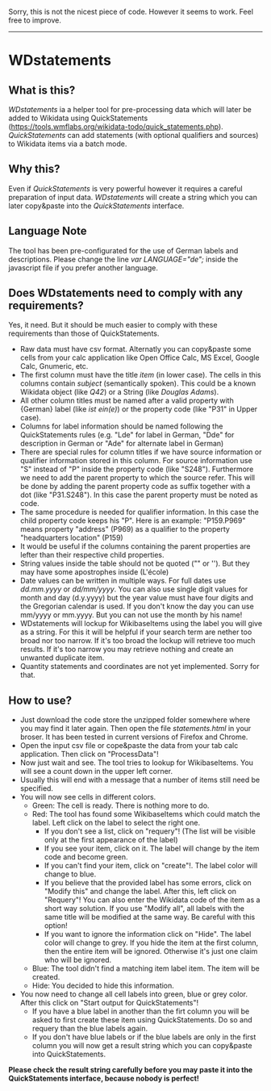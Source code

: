 
Sorry, this is not the nicest piece of code. However it seems to work. Feel free to improve.

---

# WDstatements
## What is this? 
*WDstatements* ia a helper tool for pre-processing data which will later be added to Wikidata using QuickStatements (https://tools.wmflabs.org/wikidata-todo/quick_statements.php).
*QuickStatements* can add statements (with optional qualifiers and sources) to Wikidata items via a batch mode.

## Why this?
Even if *QuickStatements* is very powerful however it requires a careful preparation of input data. *WDstatements* will create a string which you can later copy&paste into the *QuickStatements* interface.

## Language Note	
The tool has been pre-configurated for the use of German labels and descriptions. Please change the line *var LANGUAGE="de";* inside the javascript file if you prefer another language.

## Does WDstatements need to comply with any requirements?
Yes, it need. But it should be much easier to comply with these requirements than those of QuickStatements.
- Raw data must have csv format. Alternatly you can copy&paste some cells from your calc application like Open Office Calc, MS Excel, Google Calc, Gnumeric, etc.
- The first column must have the title *item* (in lower case). The cells in this columns contain *subject* (semantically spoken). This could be a known Wikidata object (like *Q42*) or a String (like *Douglas Adams*).
- All other column titles must be named after a valid property with {German} label (like *ist ein(e)*) or the property code (like "P31" in Upper case).
- Columns for label information should be named following the QuickStatements rules (e.g. "Lde" for label in German, "Dde" for description in German or "Ade" for alternate label in German)
- There are special rules for column titles if we have source information or qualifier information stored in this column. For source information use "S" instead of "P" inside the property code (like "S248"). Furthermore we need to add the parent property to which the source refer. This will be done by adding the parent property code as suffix together with a dot (like "P31.S248"). In this case the parent property must be noted as code.
- The same procedure is needed for qualifier information. In this case the child property code keeps his "P". Here is an example: "P159.P969" means property "address" (P969) as a qualifier to the property "headquarters location" (P159)
- It would be useful if the columns containing the parent properties are lefter than their respective child properties. 
- String values inside the table should not be quoted ("" or ''). But they may have some apostrophes inside (L'école)
- Date values can be written in multiple ways. For full dates use *dd.mm.yyyy* or *dd/mm/yyyy*. You can also use single digit values for month and day (d.y.yyyy) but the year value must have four digits and the Gregorian calendar is used. If you don't know the day you can use mm/yyyy or mm.yyyy. But you can not use the month by his name!
- WDstatements will lockup for WikibaseItems using the label you will give as a string. For this it will be helpful if your search term are nether too broad nor too narrow. If it's too broad the lockup will retrieve too much results. If it's too narrow you may retrieve nothing and create an unwanted duplicate item.
- Quantity statements and coordinates are not yet implemented. Sorry for that.

## How to use?
- Just download the code store the unzipped folder somewhere where you may find it later again. Then open the file *statements.html* in your broser. It has been tested in current versions of Firefox and Chrome.
- Open the input csv file or cope&paste the data from your tab calc application. Then click on "ProcessData"!
- Now just wait and see. The tool tries to lookup for WikibaseItems. You will see a count down in the upper left corner.
- Usually this will end with a message that a number of items still need be specified.
- You will now see cells in different colors. 
	- Green: The cell is ready. There is nothing more to do.
	- Red: The tool has found some WikibaseItems which could match the label. Left click on the label to select the right one. 
		- If you don't see a list, click on "requery"! (The list will be visible only at the first appearance of the label)
		- If you see your item, click on it. The label will change by the item code and become green.
		- If you can't find your item, click on "create"!. The label color will change to blue.
		- If you believe that the provided label has some errors, click on "Modify this" and change the label. After this, left click on "Requery"! You can also enter the Wikidata code of the item as a short way solution. If you use "Modify all", all labels with the same title will be modified at the same way. Be careful with this option!
		- If you want to ignore the information click on "Hide". The label color will change to grey. If you hide the item at the first column, then the entire item will be ignored. Otherwise it's just one claim who will be ignored.
	- Blue: The tool didn't find a matching item label item. The item will be created.
	- Hide: You decided to hide this information.
- You now need to change all cell labels into green, blue or grey color. After this click on "Start output for QuickStatements"!
	- If you have a blue label in another than the firt column you will be asked to first create these item using QuickStatements. Do so and requery than the blue labels again.
	- If you don't have blue labels or if the blue labels are only in the first column you will now get a result string which you can copy&paste into QuickStatements. 

**Please check the result string carefully before you may paste it into the QuickStatements interface, because nobody is perfect!**
 


